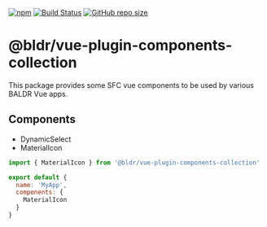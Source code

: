 [![npm](https://img.shields.io/npm/v/baldr.svg)](https://www.npmjs.com/package/baldr)
[![Build Status](https://travis-ci.org/Josef-Friedrich/baldr.svg?branch=master)](https://travis-ci.org/Josef-Friedrich/baldr)
[![GitHub repo size](https://img.shields.io/github/repo-size/Josef-Friedrich/baldr.svg)](https://github.com/Josef-Friedrich/baldr)

# @bldr/vue-plugin-components-collection

This package provides some SFC vue components to be used by various
BALDR Vue apps.

## Components

* DynamicSelect
* MaterialIcon

```js
import { MaterialIcon } from '@bldr/vue-plugin-components-collection'

export default {
  name: 'MyApp',
  components: {
    MaterialIcon
  }
}
```
